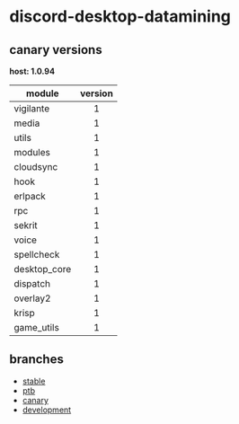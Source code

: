 # discord-desktop-datamining

## canary versions

**host: 1.0.94**

| module | version |
| ------ | :-----: |
| vigilante | 1 |
| media | 1 |
| utils | 1 |
| modules | 1 |
| cloudsync | 1 |
| hook | 1 |
| erlpack | 1 |
| rpc | 1 |
| sekrit | 1 |
| voice | 1 |
| spellcheck | 1 |
| desktop_core | 1 |
| dispatch | 1 |
| overlay2 | 1 |
| krisp | 1 |
| game_utils | 1 |

## branches

- [stable](https://github.com/OpenAsar/discord-desktop-datamining/tree/stable)
- [ptb](https://github.com/OpenAsar/discord-desktop-datamining/tree/ptb)
- [canary](https://github.com/OpenAsar/discord-desktop-datamining/tree/canary)
- [development](https://github.com/OpenAsar/discord-desktop-datamining/tree/development)